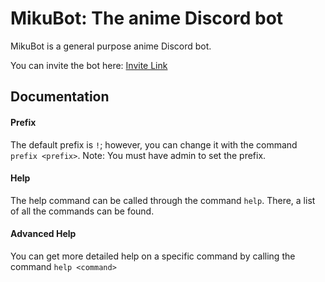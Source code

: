 # MikuBot: The anime Discord bot

MikuBot is a general purpose anime Discord bot.

You can invite the bot here: [Invite Link](https://discordapp.com/oauth2/authorize?client_id=512354713602228265&scope=bot)

## Documentation

#### Prefix

The default prefix is `!`; however, you can change it with the command `prefix <prefix>`.
Note: You must have admin to set the prefix.

#### Help

The help command can be called through the command `help`. There, a list of all the commands can be found.

#### Advanced Help

You can get more detailed help on a specific command by calling the command `help <command>`
